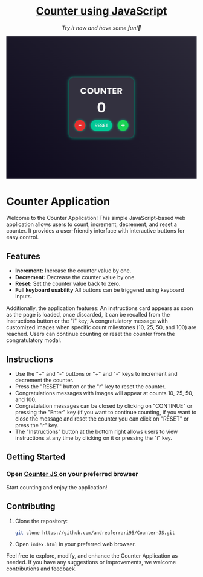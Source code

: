 <h1 align="center">
    <a href="https://andreaferrari95.github.io/Counter-JS/">Counter using JavaScript
    </a>
</h1>

<p align="center">
  <i align="center">Try it now and have some fun!🚀</i>
</p>

<p align="center">
    <img src="https://raw.githubusercontent.com/andreaferrari95/Counter-JS/main/assets/img/Screenshot.png" alt="Screenshot of the counter"/>
</p>

# Counter Application

Welcome to the Counter Application! This simple JavaScript-based web application allows users to count, increment, decrement, and reset a counter. It provides a user-friendly interface with interactive buttons for easy control.

## Features

- **Increment:** Increase the counter value by one.
- **Decrement:** Decrease the counter value by one.
- **Reset:** Set the counter value back to zero.
- **Full keyboard usability** All buttons can be triggered using keyboard inputs.

Additionally, the application features:
An instructions card appears as soon as the page is loaded, once discarded, it can be recalled from the instructions button or the "i" key;
A congratulatory message with customized images when specific count milestones (10, 25, 50, and 100) are reached. Users can continue counting or reset the counter from the congratulatory modal.

## Instructions

- Use the "+" and "-" buttons or "+" and "-" keys to increment and decrement the counter.
- Press the "RESET" button or the "r" key to reset the counter.
- Congratulations messages with images will appear at counts 10, 25, 50, and 100.
- Congratulation messages can be closed by clicking on "CONTINUE" or pressing the "Enter" key (if you want to continue counting, if you want to close the message and reset the counter you can click on "RESET" or press the "r" key.
- The "Instructions" button at the bottom right allows users to view instructions at any time by clicking on it or pressing the "i" key.

## Getting Started

<h3> Open 
    <a href="https://andreaferrari95.github.io/Counter-JS/">Counter JS
    </a> on your preferred browser
</h3>

Start counting and enjoy the application!

## Contributing

1. Clone the repository:

   ```bash
   git clone https://github.com/andreaferrari95/Counter-JS.git
   ```

2. Open `index.html` in your preferred web browser.


Feel free to explore, modify, and enhance the Counter Application as needed. If you have any suggestions or improvements, we welcome contributions and feedback.
